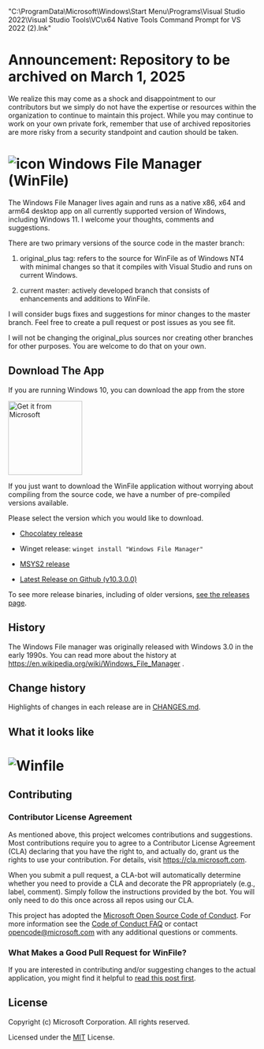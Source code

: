 "C:\ProgramData\Microsoft\Windows\Start Menu\Programs\Visual Studio 2022\Visual Studio Tools\VC\x64 Native Tools Command Prompt for VS 2022 (2).lnk"

# Announcement: Repository to be archived on March 1, 2025
We realize this may come as a shock and disappointment to our contributors but we simply do not have the expertise or resources within the organization to continue to maintain this project. 
While you may continue to work on your own private fork, remember that use of archived repositories are more risky from a security standpoint and caution should be taken. 

# ![icon](winfile.png) Windows File Manager (WinFile)

The Windows File Manager lives again and runs as a native x86, x64 and arm64 desktop app
on all currently supported version of Windows, including Windows 11. I welcome your thoughts, comments and suggestions.

There are two primary versions of the source code in the master branch:

1. original_plus tag: refers to the source for WinFile as of Windows NT4 with minimal changes
so that it compiles with Visual Studio and runs on current Windows.

2. current master: actively developed branch that consists of enhancements and additions to WinFile.

I will consider bugs fixes and suggestions for minor changes to the master branch. Feel free to create a pull request or post issues as you see fit.

I will not be changing the original_plus sources nor creating other branches for other purposes.
You are welcome to do that on your own.

## Download The App

If you are running Windows 10, you can download the app from the store

<a href="https://www.microsoft.com/store/apps/9p7vbbbc49rb?ocid=badge"><img src="https://developer.microsoft.com/store/badges/images/English_get-it-from-MS.png" alt="Get it from Microsoft" width="150px"></a>

If you just want to download the WinFile application without worrying about compiling from the source code, we have a number of pre-compiled versions available.

Please select the version which you would like to download.

- [Chocolatey release](https://chocolatey.org/packages/winfile)

- Winget release: `winget install "Windows File Manager"`

- [MSYS2 release](https://packages.msys2.org/base/mingw-w64-winfile)

- [Latest Release on Github (v10.3.0.0)](https://github.com/microsoft/winfile/releases/latest)

To see more release binaries, including of older versions, [see the releases page](https://github.com/Microsoft/winfile/releases).

## History

The Windows File manager was originally released with Windows 3.0 in the early 1990s.  You
can read more about the history at https://en.wikipedia.org/wiki/Windows_File_Manager .

## Change history

Highlights of changes in each release are in [CHANGES.md](CHANGES.md).

## What it looks like
# ![Winfile](winfilescreenshot.png)

## Contributing

### Contributor License Agreement
As mentioned above, this project welcomes contributions and suggestions.  Most contributions require you to agree to a
Contributor License Agreement (CLA) declaring that you have the right to, and actually do, grant us
the rights to use your contribution. For details, visit https://cla.microsoft.com.

When you submit a pull request, a CLA-bot will automatically determine whether you need to provide
a CLA and decorate the PR appropriately (e.g., label, comment). Simply follow the instructions
provided by the bot. You will only need to do this once across all repos using our CLA.

This project has adopted the [Microsoft Open Source Code of Conduct](https://opensource.microsoft.com/codeofconduct/).
For more information see the [Code of Conduct FAQ](https://opensource.microsoft.com/codeofconduct/faq/) or
contact [opencode@microsoft.com](mailto:opencode@microsoft.com) with any additional questions or comments.

### What Makes a Good Pull Request for WinFile?
If you are interested in contributing and/or suggesting changes to the actual application, you might find it helpful to [read this post first](https://github.com/Microsoft/winfile/issues/88).

## License

Copyright (c) Microsoft Corporation. All rights reserved.

Licensed under the [MIT](LICENSE) License.

